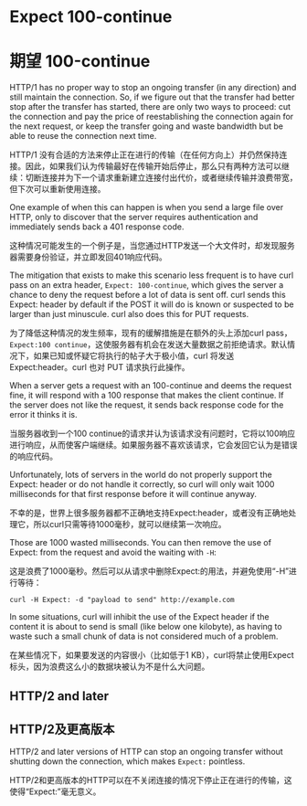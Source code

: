 # Expect 100-continue

# 期望 100-continue

HTTP/1 has no proper way to stop an ongoing transfer (in any direction) and
still maintain the connection. So, if we figure out that the transfer had
better stop after the transfer has started, there are only two ways to
proceed: cut the connection and pay the price of reestablishing the connection
again for the next request, or keep the transfer going and waste bandwidth but
be able to reuse the connection next time.

HTTP/1 没有合适的方法来停止正在进行的传输（在任何方向上）并仍然保持连接。因此，如果我们认为传输最好在传输开始后停止，那么只有两种方法可以继续：切断连接并为下一个请求重新建立连接付出代价，或者继续传输并浪费带宽，但下次可以重新使用连接。

One example of when this can happen is when you send a large file over HTTP,
only to discover that the server requires authentication and immediately sends
back a 401 response code.

这种情况可能发生的一个例子是，当您通过HTTP发送一个大文件时，却发现服务器需要身份验证，并立即发回401响应代码。
 
The mitigation that exists to make this scenario less frequent is to have
curl pass on an extra header, `Expect: 100-continue`, which gives the server a
chance to deny the request before a lot of data is sent off. curl sends this
Expect: header by default if the POST it will do is known or suspected to be
larger than just minuscule. curl also does this for PUT requests.

为了降低这种情况的发生频率，现有的缓解措施是在额外的头上添加curl pass，`Expect:100 continue`，这使服务器有机会在发送大量数据之前拒绝请求。默认情况下，如果已知或怀疑它将执行的帖子大于极小值，curl 将发送 Expect:header。curl 也对 PUT 请求执行此操作。

When a server gets a request with an 100-continue and deems the request fine,
it will respond with a 100 response that makes the client continue. If the
server does not like the request, it sends back response code for the error it
thinks it is.

当服务器收到一个100 continue的请求并认为该请求没有问题时，它将以100响应进行响应，从而使客户端继续。如果服务器不喜欢该请求，它会发回它认为是错误的响应代码。

Unfortunately, lots of servers in the world do not properly support the
Expect: header or do not handle it correctly, so curl will only wait 1000
milliseconds for that first response before it will continue anyway.

不幸的是，世界上很多服务器都不正确地支持Expect:header，或者没有正确地处理它，所以curl只需等待1000毫秒，就可以继续第一次响应。


Those are 1000 wasted milliseconds. You can then remove the use of Expect:
from the request and avoid the waiting with `-H`:

这是浪费了1000毫秒。然后可以从请求中删除Expect:的用法，并避免使用“-H”进行等待：

    curl -H Expect: -d "payload to send" http://example.com

In some situations, curl will inhibit the use of the Expect header if the
content it is about to send is small (like below one kilobyte), as having to
waste such a small chunk of data is not considered much of a problem.

在某些情况下，如果要发送的内容很小（比如低于1 KB），curl将禁止使用Expect标头，因为浪费这么小的数据块被认为不是什么大问题。

## HTTP/2 and later

## HTTP/2及更高版本

HTTP/2 and later versions of HTTP can stop an ongoing transfer without
shutting down the connection, which makes `Expect:` pointless.

HTTP/2和更高版本的HTTP可以在不关闭连接的情况下停止正在进行的传输，这使得“Expect:”毫无意义。
 
